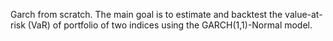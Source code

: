 Garch from scratch. The main goal is to estimate and backtest the value-at-risk (VaR) of portfolio of two indices using the GARCH(1,1)-Normal model.
